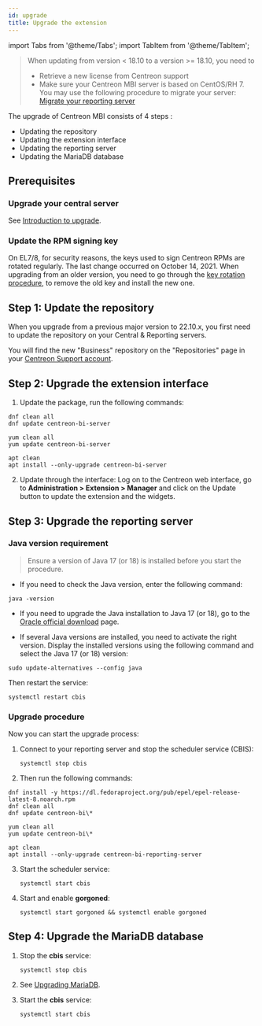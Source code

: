 ```yaml
---
id: upgrade
title: Upgrade the extension
---
```

import Tabs from '@theme/Tabs';
import TabItem from '@theme/TabItem';

> When updating from version < 18.10 to a version >= 18.10, you need to
>
> - Retrieve a new license from Centreon support
> - Make sure your Centreon MBI server is based on CentOS/RH 7. You may use the
>   following procedure to migrate your server: [Migrate your
>   reporting server](migrate.md)

The upgrade of Centreon MBI consists of 4 steps :

- Updating the repository
- Updating the extension interface
- Updating the reporting server
- Updating the MariaDB database

## Prerequisites

### Upgrade your central server

See [Introduction to upgrade](../upgrade/introduction.md).

### Update the RPM signing key

On EL7/8, for security reasons, the keys used to sign Centreon RPMs are rotated regularly. The last change occurred on October 14, 2021. When upgrading from an older version, you need to go through the [key rotation procedure](../security/key-rotation.md#existing-installation), to remove the old key and install the new one.

## Step 1: Update the repository

When you upgrade from a previous major version to 22.10.x, you first need to update the repository on your Central & Reporting servers.

You will find the new "Business" repository on the "Repositories" page in your [Centreon Support account](https://support.centreon.com/hc/en-us/categories/10341239833105-Repositories).

## Step 2: Upgrade the extension interface

1. Update the package, run the following commands:

<Tabs groupId="sync">
<TabItem value="Alma / RHEL / Oracle Linux 8" label="Alma / RHEL / Oracle Linux 8">

```shell
dnf clean all
dnf update centreon-bi-server
```

</TabItem>
<TabItem value="CentOS 7" label="CentOS 7">

```shell
yum clean all
yum update centreon-bi-server
```

</TabItem>
<TabItem value="Debian 11" label="Debian 11">

```shell
apt clean
apt install --only-upgrade centreon-bi-server
```

</TabItem>
</Tabs>

2. Update through the interface:  Log on to the Centreon web interface, go to
**Administration > Extension > Manager** and click on the
Update button to update the extension and the widgets.

## Step 3: Upgrade the reporting server

### Java version requirement
  
  > Ensure a version of Java 17 (or 18) is installed before you start the procedure.
  
  - If you need to check the Java version, enter the following command:
  
  ```shell
  java -version
  ```
  
  - If you need to upgrade the Java installation to Java 17 (or 18), go to the [Oracle official download](https://www.oracle.com/java/technologies/downloads/#java17) page.

  - If several Java versions are installed, you need to activate the right version. Display the installed versions using the following command and select the Java 17 (or 18) version:
  
  ```shell
  sudo update-alternatives --config java
  ```
  
  Then restart the service:
  
  ```shell
  systemctl restart cbis
  ```

### Upgrade procedure

Now you can start the upgrade process:

1. Connect to your reporting server and stop the scheduler service (CBIS):

    ```shell
    systemctl stop cbis
    ```

2. Then run the following commands:

<Tabs groupId="sync">
<TabItem value="Alma / RHEL / Oracle Linux 8" label="Alma / RHEL / Oracle Linux 8">

```shell
dnf install -y https://dl.fedoraproject.org/pub/epel/epel-release-latest-8.noarch.rpm
dnf clean all
dnf update centreon-bi\*
```

</TabItem>
<TabItem value="CentOS 7" label="CentOS 7">

```shell
yum clean all
yum update centreon-bi\*
```

</TabItem>
<TabItem value="Debian 11" label="Debian 11">

```shell
apt clean
apt install --only-upgrade centreon-bi-reporting-server
```

</TabItem>
</Tabs>

3. Start the scheduler service:

    ```shell
    systemctl start cbis
    ```

4. Start and enable **gorgoned**:

   ```shell
   systemctl start gorgoned && systemctl enable gorgoned
   ```

## Step 4: Upgrade the MariaDB database

1. Stop the **cbis** service:

    ```shell
    systemctl stop cbis
    ```

2. See [Upgrading MariaDB](../upgrade/upgrade-mariadb.md).

3. Start the **cbis** service:

    ```shell
    systemctl start cbis
    ```
